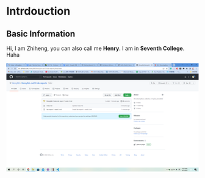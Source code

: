 # Intrdouction
## Basic Information
Hi, I am Zhiheng, you can also call me **Henry**. I am in **Seventh College**.
Haha

![Screenshot](https://github.com/Henryfzh/Henryfzh-cse15l-lab-reports/blob/main/Screenshot.png)